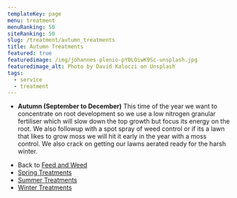```yaml
---
templateKey: page
menu: treatment
menuRanking: 50
siteRanking: 50
slug: /treatment/autumn_treatments
title: Autumn Treatments
featured: true
featuredimage: /img/johannes-plenio-pY0LOiwK9Sc-unsplash.jpg
featuredimage_alt: Photo by David Kaloczi on Unsplash
tags:
  - service
  - treatment
---
```


* **Autumn (September to December)**
  This time of the year we want to concentrate on root development so we use a low nitrogen granular fertiliser which will slow down the top growth but focus its energy on the root. We also followup with a spot spray of weed control or if its a lawn that likes to grow moss we will hit it early in the year with a moss control.  We also crack on getting our lawns aerated ready for the harsh winter.

- Back to [Feed and Weed](/service/essential_treatments)
- [Spring Treatments](/service/spring_treatments)
- [Summer Treatments](/service/summer_treatments)
- [Winter Treatments](/service/winter_treatments)
